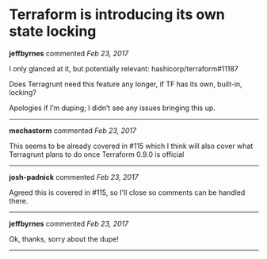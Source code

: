 # Terraform is introducing its own state locking

**jeffbyrnes** commented *Feb 23, 2017*

I only glanced at it, but potentially relevant: hashicorp/terraform#11187

Does Terragrunt need this feature any longer, if TF has its own, built-in, locking?

Apologies if I’m duping; I didn’t see any issues bringing this up.
<br />
***


**mechastorm** commented *Feb 23, 2017*

This seems to be already covered in #115 which I think will also cover what Terragrunt plans to do once Terraform 0.9.0 is official
***

**josh-padnick** commented *Feb 23, 2017*

Agreed this is covered in #115, so I'll close so comments can be handled there.
***

**jeffbyrnes** commented *Feb 23, 2017*

Ok, thanks, sorry about the dupe!
***

